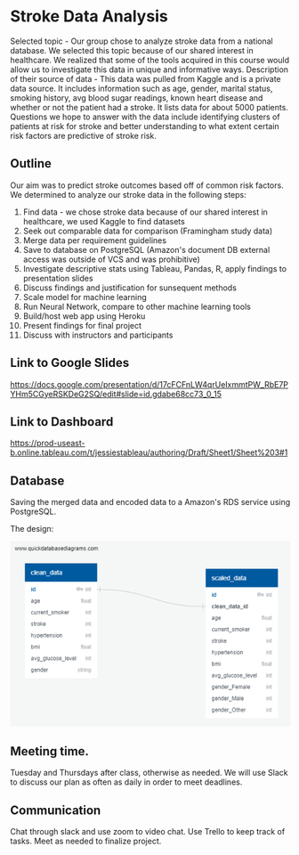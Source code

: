 # Stroke Data Analysis
Selected topic - Our group chose to analyze stroke data from a national database. We selected this topic because of our shared interest in healthcare. We realized that some of the tools acquired in this course would allow us to investigate this data in unique and informative ways. 
Description of their source of data - This data was pulled from Kaggle and is a private data source. It includes information such as age, gender, marital status, smoking history, avg blood sugar readings, known heart disease and whether or not the patient had a stroke. It lists data for about 5000 patients.
Questions we hope to answer with the data include identifying clusters of patients at risk for stroke and better understanding to what extent certain risk factors are predictive of stroke risk.

## Outline
Our aim was to predict stroke outcomes based off of common risk factors. 
We determined to analyze our stroke data in the following steps:

1.  Find data - we chose stroke data because of our shared interest in healthcare, we used Kaggle to find datasets
2.  Seek out comparable data for comparison (Framingham study data)
3.  Merge data per requirement guidelines
4.  Save to database on PostgreSQL (Amazon's document DB external access was outside of VCS and was prohibitive)
5.  Investigate descriptive stats using Tableau, Pandas, R, apply findings to presentation slides
6.  Discuss findings and justification for sunsequent methods
7.  Scale model for machine learning
8.  Run Neural Network, compare to other machine learning tools
9.  Build/host web app using Heroku
10.  Present findings for final project
11.  Discuss with instructors and participants

## Link to Google Slides
https://docs.google.com/presentation/d/17cFCFnLW4qrUeIxmmtPW_RbE7PYHm5CGyeRSKDeG2SQ/edit#slide=id.gdabe68cc73_0_15


## Link to Dashboard
https://prod-useast-b.online.tableau.com/t/jessiestableau/authoring/Draft/Sheet1/Sheet%203#1 


## Database
Saving the merged data and encoded data to a Amazon's RDS service using PostgreSQL.

The design:

![](resources/images/db_ERD.png)

## Meeting time.
Tuesday and Thursdays after class, otherwise as needed. We will use Slack to discuss our plan as often as daily in order to meet deadlines. 

## Communication
Chat through slack and use zoom to video chat. Use Trello to keep track of tasks. Meet as needed to finalize project. 
